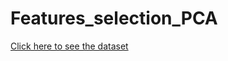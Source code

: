 # Features_selection_PCA
<a href='https://drive.google.com/file/d/18Lf0OPKSw3uNtRCXJrfqFsGh7Ujeak9A/view?usp=sharing'>Click here to see the dataset</a>
